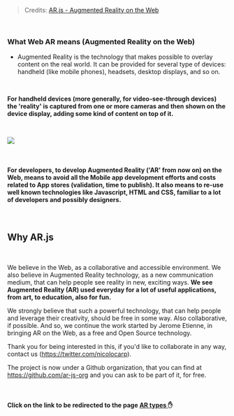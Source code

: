 > Credits: [AR.js - Augmented Reality on the Web](https://ar-js-org.github.io/AR.js-Docs/)

<br>

### What Web AR means (Augmented Reality on the Web)

- Augmented Reality is the technology that makes possible to overlay content on the real world. It can be provided for several type of devices: handheld (like mobile phones), headsets, desktop displays, and so on.

<br>

**For handheld devices (more generally, for video-see-through devices) the 'reality' is captured from one or more cameras and then shown on the device display, adding some kind of content on top of it.**

<br>

[<img src="img/WEBar-intro-image.gif"/>](https://www.youtube.com/watch?v=wwmmgAw8ZAE&feature=emb_title)

<br>

#### For developers, to develop Augmented Reality ('AR' from now on) on the Web, means to avoid all the Mobile app development efforts and costs related to App stores (validation, time to publish). It also means to re-use well known technologies like Javascript, HTML and CSS, familiar to a lot of developers and possibly designers.

<br>

## Why AR.js

<br>

We believe in the Web, as a collaborative and accessible environment. We also believe in Augmented Reality technology, as a new communication medium, that can help people see reality in new, exciting ways. **We see Augmented Reality (AR) used everyday for a lot of useful applications, from art, to education, also for fun.**

We strongly believe that such a powerful technology, that can help people and leverage their creativity, should be free in some way. Also collaborative, if possible. And so, we continue the work started by Jerome Etienne, in bringing AR on the Web, as a free and Open Source technology.

Thank you for being interested in this, if you'd like to collaborate in any way, contact us (https://twitter.com/nicolocarp).

The project is now under a Github organization, that you can find at https://github.com/ar-js-org and you can ask to be part of it, for free.

<br>

#### Click on the link to be redirected to the page [AR types ](./ARjs.md) ✋
